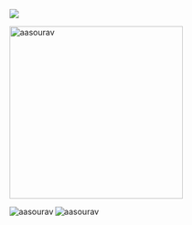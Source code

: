 
![](https://komarev.com/ghpvc/?username=aasourav)


<p><img align="center" height="303" src="https://github-readme-streak-stats.herokuapp.com/?user=aasourav&theme=highcontrast&hide_border=false" alt="aasourav" /></p>
 <p><img align="left" src="https://github-readme-stats.vercel.app/api?username=aasourav&theme=highcontrast&locale=en&hide_border=false" alt="aasourav" /></p>
  <p><img align="center" src="https://github-readme-stats.vercel.app/api/top-langs?username=aasourav&theme=highcontrast&show_icons=true&locale=en&hide_border=false" alt="aasourav" /></p>

 <br />

